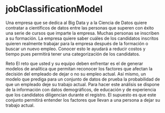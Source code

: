 # jobClassificationModel


Una empresa que se dedica al Big Data y a la Ciencia de Datos quiere contratar a científicos de datos entre las personas que superen con éxito una serie de cursos que imparte la empresa. Muchas personas se inscriben a su formación. 
La empresa quiere saber cuáles de los candidatos inscritos quieren realmente trabajar para la empresa después de la formación o buscar un nuevo empleo. Conocer esto le ayudará a reducir costos y tiempo pues permitirá tener una categorización de los candidatos. 

Reto
El reto que usted y su equipo deben enfrentar es el de generar modelos de analítica que permitan reconocer los factores que afectan la decisión del empleado de dejar o no su empleo actual. Así mismo, un modelo que prediga para un conjunto de datos de prueba la probabilidad de que un empleado deje su trabajo actual. 
Para hacer este análisis se dispone de la información con datos demográficos, de educación y de experiencia que los candidatos diligencian durante el registro.
El supuesto es que este conjunto permitirá entender los factores que llevan a una persona a dejar su trabajo actual. 
